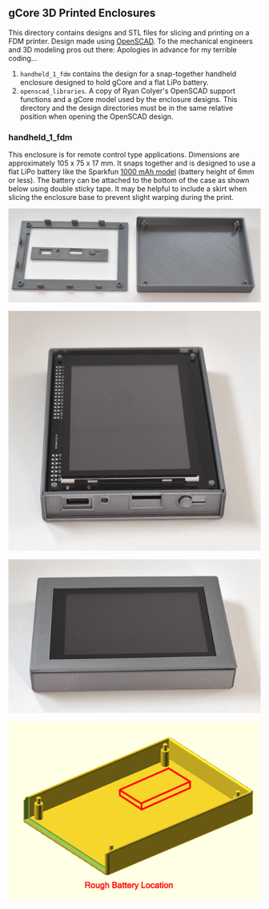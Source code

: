 ## gCore 3D Printed Enclosures
This directory contains designs and STL files for slicing and printing on a FDM printer.  Design made using [OpenSCAD](https://openscad.org/).  To the mechanical engineers and 3D modeling pros out there: Apologies in advance for my terrible coding...

1. ```handheld_1_fdm``` contains the design for a snap-together handheld enclosure designed to hold gCore and a flat LiPo battery.
2. ```openscad_libraries```.  A copy of Ryan Colyer's OpenSCAD support functions and a gCore model used by the enclosure designs.  This directory and the design directories must be in the same relative position when opening the OpenSCAD design.

### handheld\_1_fdm
This enclosure is for remote control type applications.  Dimensions are approximately 105 x 75 x 17 mm.  It snaps together and is designed to use a flat LiPo battery like the Sparkfun [1000 mAh model](https://www.sparkfun.com/products/13813) (battery height of 6mm or less).  The battery can be attached to the bottom of the case as shown below using double sticky tape.  It may be helpful to include a skirt when slicing the enclosure base to prevent slight warping during the print.

![Standalone Enclosure 1](Pictures/standalone_enclosure_1.png)

![Standalone Enclosure 1 Guts](Pictures/standalone_enclosure_1_guts.png)

![Standalone Enclosure 1 Assembly](Pictures/standalone_enclosure_1_assy.png)

![Standalone Enclosure 1 Battery Location](Pictures/standalone_enclosure_1_batt.png)